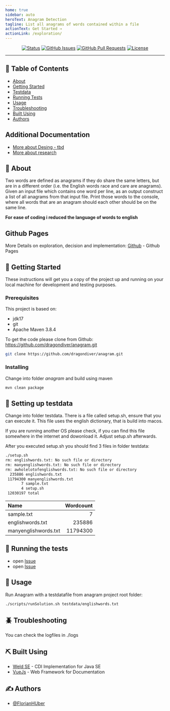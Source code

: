 ```yaml
---
home: true
sidebar: auto
heroText: Anagram Detection
tagline: List all anagrams of words contained within a file
actionText: Get Started →
actionLink: /exploration/
---
```

<div align="center">

[![Status](https://img.shields.io/badge/status-active-success.svg)]()
[![GitHub Issues](https://img.shields.io/github/issues/dragondiver/anagram.svg)](https://github.com/dragondiver/anagram/issues)
[![GitHub Pull Requests](https://img.shields.io/github/issues-pr/dragondiver/anagram.svg)](https://github.com/dragondiver/anagram/pulls)
[![License](https://img.shields.io/badge/license-Apache%202-blue.svg)]()

</div>

---

## 📝 Table of Contents

- [About](#about)
- [Getting Started](#getting_started)
- [Testdata](#testdata)
- [Running Tests](#test)
- [Usage](#usage)
- [Troubleshooting](#trouble)
- [Built Using](#built_using)
- [Authors](#authors)

## Additional Documentation

- [More about Desing - tbd](https://dragondiver.github.io/anagram/design/)
- [More about research](https://dragondiver.github.io/anagram/exploration/)

## 🧐 About <a name = "about"></a>

Two words are defined as anagrams if they do share the same letters, but are in a different order (i.e. the English words race and care are anagrams).<br>
Given an input file which contains one word per line, as an output construct a list of all anagrams from that input file. Print those words to the console, where all words that are an anagram should each other should be on the same line.

**For ease of coding i reduced the language of words to english**

## Github Pages <a name = "github_pages"></a>

More Details on exploration, decision and implementation:
[Github](https://dragondiver.github.io/anagram/) - Github Pages

## 🏁 Getting Started <a name = "getting_started"></a>

These instructions will get you a copy of the project up and running on your local machine for development and testing purposes. 

### Prerequisites

This project is based on:
- jdk17
- git
- Apache Maven 3.8.4


To get the code please clone from Github: https://github.com/dragondiver/anagram.git

```sh
git clone https://github.com/dragondiver/anagram.git
```

### Installing

Change into folder *anagram* and build using maven

```sh
mvn clean package
```

## 🔧 Setting up testdata

Change into folder testdata. There is a file called setup.sh, ensure that you can execute it. This file uses the english dictionary, that is build into macos. 

If you are running another OS please check, if you can find this file somewhere in the internet and dowonload it. Adjust setup.sh afterwards.

After you executed setup.sh you should find 3 files in folder testdata:

```zsh
./setup.sh
rm: englishwords.txt: No such file or directory
rm: manyenglishwords.txt: No such file or directory
rm: awholelotofenglishwords.txt: No such file or directory
  235886 englishwords.txt
 11794300 manyenglishwords.txt
       7 sample.txt
       4 setup.sh
 12030197 total
 ```

| Name | Wordcount |
| :--- | ---: |
| sample.txt | 7 |
| englishwords.txt | 235886 |
| manyenglishwords.txt | 11794300 |

## 🔧 Running the tests <a name = "tests"></a>

- open [Issue](https://github.com/dragondiver/anagram/issues/1)
- open [Issue](https://github.com/dragondiver/anagram/issues/3)


## 🎈 Usage <a name="usage"></a>

Run Anagram with a testdatafile from anagram project root folder:

```sh
./scripts/runSolution.sh testdata/englishwords.txt
```

## :beetle: Troubleshooting <a name="trouble"></a>

You can check the logfiles in ./logs

## ⛏️ Built Using <a name = "built_using"></a>

- [Weld SE](https://docs.jboss.org/weld/reference/latest/en-US/html/environments.html#weld-se) - CDI Implementation for Java SE
- [VueJs](https://vuejs.org/) - Web Framework for Documentation

## ✍️ Authors <a name = "authors"></a>

- [@FlorianHUber](https://github.com/dragondiver) 

